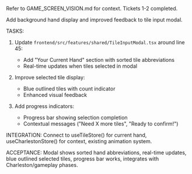 Refer to GAME_SCREEN_VISION.md for context. Tickets 1-2 completed.

Add background hand display and improved feedback to tile input modal.

TASKS:
1. Update `frontend/src/features/shared/TileInputModal.tsx` around line 45:
   - Add "Your Current Hand" section with sorted tile abbreviations
   - Real-time updates when tiles selected in modal
   
2. Improve selected tile display:
   - Blue outlined tiles with count indicator
   - Enhanced visual feedback
   
3. Add progress indicators:
   - Progress bar showing selection completion
   - Contextual messages ("Need X more tiles", "Ready to confirm!")

INTEGRATION: Connect to useTileStore() for current hand, useCharlestonStore() for context, existing animation system.

ACCEPTANCE: Modal shows sorted hand abbreviations, real-time updates, blue outlined selected tiles, progress bar works, integrates with Charleston/gameplay phases.